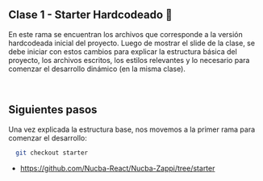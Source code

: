 ## Clase 1 - Starter Hardcodeado 🍕

En este rama se encuentran los archivos que corresponde a la versión hardcodeada inicial del proyecto.
Luego de mostrar el slide de la clase, se debe iniciar con estos cambios para explicar la estructura básica del proyecto, los archivos escritos, los estilos relevantes y lo necesario para comenzar el desarrollo dinámico (en la misma clase).

<br>

## Siguientes pasos

Una vez explicada la estructura base, nos movemos a la primer rama para comenzar el desarrollo:
```bash
  git checkout starter
```
* https://github.com/Nucba-React/Nucba-Zappi/tree/starter
